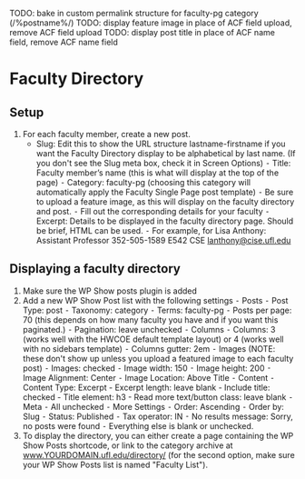 TODO: bake in custom permalink structure for faculty-pg category (/%postname%/)
TODO: display feature image in place of ACF field upload, remove ACF field upload
TODO: display post title in place of ACF name field, remove ACF name field

# Faculty Directory

## Setup
1.	For each faculty member, create a new post. 
	- Slug: Edit this to show the URL structure lastname-firstname if you want the Faculty Directory display to be alphabetical by last name. (If you don't see the Slug meta box, check it in Screen Options)
	⁃	Title: Faculty member’s name (this is what will display at the top of the page)
	⁃	Category: faculty-pg (choosing this category will automatically apply the Faculty Single Page post template)
	⁃	Be sure to upload a feature image, as this will display on the faculty directory and post.
	⁃	Fill out the corresponding details for your faculty
	⁃	Excerpt: Details to be displayed in the faculty directory page. Should be brief, HTML can be used. 
		⁃	For example, for Lisa Anthony: 
			Assistant Professor
			352-505-1589
			E542 CSE
			<a href="mailto:lanthony@cise.ufl.edu">lanthony@cise.ufl.edu</a>

## Displaying a faculty directory
1.	Make sure the WP Show posts plugin is added
2.	Add a new WP Show Post list with the following settings
	⁃	Posts
		⁃	Post Type: post
		⁃	Taxonomy: category
		⁃	Terms: faculty-pg
		⁃	Posts per page: 70 (this depends on how many faculty you have and if you want this paginated.)
		⁃	Pagination: leave unchecked
	⁃	Columns
		⁃	Columns: 3 (works well with the HWCOE default template layout) or 4 (works well with no sidebars template)
		⁃	Columns gutter: 2em
	⁃	Images (NOTE: these don't show up unless you upload a featured image to each faculty post)
		⁃	Images: checked
		⁃	Image width: 150
		⁃	Image height: 200
		⁃	Image Alignment: Center
		⁃	Image Location: Above Title
	⁃	Content
		⁃	Content Type: Excerpt
		- Excerpt length: leave blank
		- Include title: checked
		- Title element: h3
		- Read more text/button class: leave blank
	⁃	Meta
		⁃	All unchecked
	⁃	More Settings
		⁃	Order: Ascending
		⁃	Order by: Slug
		⁃	Status: Published
		⁃	Tax operator: IN
		⁃	No results message: Sorry, no posts were found
		⁃	Everything else is blank or unchecked.
3.	To display the directory, you can either create a page containing the WP Show Posts shortcode, or link to the category archive at www.YOURDOMAIN.ufl.edu/directory/ (for the second option, make sure your WP Show Posts list is named "Faculty List"). 

